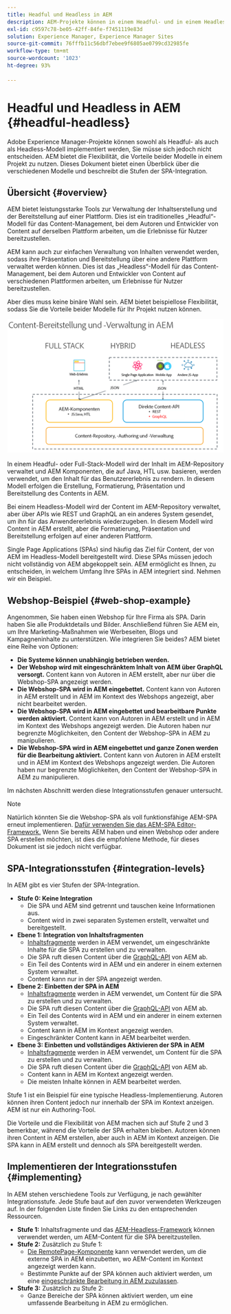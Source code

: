 ```yaml
---
title: Headful und Headless in AEM
description: AEM-Projekte können in einem Headful- und in einem Headless-Modell implementiert werden, Sie müssen sich jedoch nicht entscheiden. AEM bietet die Flexibilität, die Vorteile beider Modelle in einem Projekt zu nutzen.
exl-id: c9597c78-be05-42ff-84fe-f7451119e83d
solution: Experience Manager, Experience Manager Sites
source-git-commit: 76fffb11c56dbf7ebee9f6805ae0799cd32985fe
workflow-type: tm+mt
source-wordcount: '1023'
ht-degree: 93%

---
```


# Headful und Headless in AEM {#headful-headless}

Adobe Experience Manager-Projekte können sowohl als Headful- als auch als Headless-Modell implementiert werden, Sie müsse sich jedoch nicht entscheiden. AEM bietet die Flexibilität, die Vorteile beider Modelle in einem Projekt zu nutzen. Dieses Dokument bietet einen Überblick über die verschiedenen Modelle und beschreibt die Stufen der SPA-Integration.

## Übersicht {#overview}

AEM bietet leistungsstarke Tools zur Verwaltung der Inhaltserstellung und der Bereitstellung auf einer Plattform. Dies ist ein traditionelles „Headful“-Modell für das Content-Management, bei dem Autoren und Entwickler von Content auf derselben Plattform arbeiten, um die Erlebnisse für Nutzer bereitzustellen.

AEM kann auch zur einfachen Verwaltung von Inhalten verwendet werden, sodass ihre Präsentation und Bereitstellung über eine andere Plattform verwaltet werden können. Dies ist das „Headless“-Modell für das Content-Management, bei dem Autoren und Entwickler von Content auf verschiedenen Plattformen arbeiten, um Erlebnisse für Nutzer bereitzustellen.

Aber dies muss keine binäre Wahl sein. AEM bietet beispiellose Flexibilität, sodass Sie die Vorteile beider Modelle für Ihr Projekt nutzen können.

![AEM-Implementierungsmodelle](/help/sites-developing/headless/getting-started/assets/aem-implementation-models.png)

In einem Headful- oder Full-Stack-Modell wird der Inhalt im AEM-Repository verwaltet und AEM Komponenten, die auf Java, HTL usw. basieren, werden verwendet, um den Inhalt für das Benutzererlebnis zu rendern. In diesem Modell erfolgen die Erstellung, Formatierung, Präsentation und Bereitstellung des Contents in AEM.

Bei einem Headless-Modell wird der Content im AEM-Repository verwaltet, aber über APIs wie REST und GraphQL an ein anderes System gesendet, um ihn für das Anwendererlebnis wiederzugeben. In diesem Modell wird Content in AEM erstellt, aber die Formatierung, Präsentation und Bereitstellung erfolgen auf einer anderen Plattform.

Single Page Applications (SPAs) sind häufig das Ziel für Content, der von AEM im Headless-Modell bereitgestellt wird. Diese SPAs müssen jedoch nicht vollständig von AEM abgekoppelt sein. AEM ermöglicht es Ihnen, zu entscheiden, in welchem Umfang Ihre SPAs in AEM integriert sind. Nehmen wir ein Beispiel.

## Webshop-Beispiel {#web-shop-example}

Angenommen, Sie haben einen Webshop für Ihre Firma als SPA. Darin haben Sie alle Produktdetails und Bilder. Anschließend führen Sie AEM ein, um Ihre Marketing-Maßnahmen wie Werbeseiten, Blogs und Kampagneninhalte zu unterstützen. Wie integrieren Sie beides? AEM bietet eine Reihe von Optionen:

* **Die Systeme können unabhängig betrieben werden.**
* **Der Webshop wird mit eingeschränktem Inhalt von AEM über GraphQL versorgt.** Content kann von Autoren in AEM erstellt, aber nur über die Webshop-SPA angezeigt werden.
* **Die Webshop-SPA wird in AEM eingebettet.** Content kann von Autoren in AEM erstellt und in AEM im Kontext des Webshops angezeigt, aber nicht bearbeitet werden.
* **Die Webshop-SPA wird in AEM eingebettet und bearbeitbare Punkte werden aktiviert.** Content kann von Autoren in AEM erstellt und in AEM im Kontext des Webshops angezeigt werden. Die Autoren haben nur begrenzte Möglichkeiten, den Content der Webshop-SPA in AEM zu manipulieren.
* **Die Webshop-SPA wird in AEM eingebettet und ganze Zonen werden für die Bearbeitung aktiviert.** Content kann von Autoren in AEM erstellt und in AEM im Kontext des Webshops angezeigt werden. Die Autoren haben nur begrenzte Möglichkeiten, den Content der Webshop-SPA in AEM zu manipulieren.

Im nächsten Abschnitt werden diese Integrationsstufen genauer untersucht.

>[!NOTE]
>
>Natürlich könnten Sie die Webshop-SPA als voll funktionsfähige AEM-SPA erneut implementieren. [Dafür verwenden Sie das AEM-SPA Editor-Framework.](/help/sites-developing/spa-walkthrough.md) Wenn Sie bereits AEM haben und einen Webshop oder andere SPA erstellen möchten, ist dies die empfohlene Methode, für dieses Dokument ist sie jedoch nicht verfügbar.

## SPA-Integrationsstufen {#integration-levels}

In AEM gibt es vier Stufen der SPA-Integration.

* **Stufe 0: Keine Integration**
   * Die SPA und AEM sind getrennt und tauschen keine Informationen aus.
   * Content wird in zwei separaten Systemen erstellt, verwaltet und bereitgestellt.
* **Ebene 1: Integration von Inhaltsfragmenten**
   * [Inhaltsfragmente](/help/assets/content-fragments/content-fragments.md) werden in AEM verwendet, um eingeschränkte Inhalte für die SPA zu erstellen und zu verwalten.
   * Die SPA ruft diesen Content über die [GraphQL-API](/help/sites-developing/headless/graphql-api/graphql-api-content-fragments.md) von AEM ab.
   * Ein Teil des Contents wird in AEM und ein anderer in einem externen System verwaltet.
   * Content kann nur in der SPA angezeigt werden.
* **Ebene 2: Einbetten der SPA in AEM**
   * [Inhaltsfragmente](/help/assets/content-fragments/content-fragments.md) werden in AEM verwendet, um Content für die SPA zu erstellen und zu verwalten.
   * Die SPA ruft diesen Content über die [GraphQL-API](/help/sites-developing/headless/graphql-api/graphql-api-content-fragments.md) von AEM ab.
   * Ein Teil des Contents wird in AEM und ein anderer in einem externen System verwaltet.
   * Content kann in AEM im Kontext angezeigt werden.
   * Eingeschränkter Content kann in AEM bearbeitet werden.
* **Ebene 3: Einbetten und vollständiges Aktivieren der SPA in AEM**
   * [Inhaltsfragmente](/help/assets/content-fragments/content-fragments.md) werden in AEM verwendet, um Content für die SPA zu erstellen und zu verwalten.
   * Die SPA ruft diesen Content über die [GraphQL-API](/help/sites-developing/headless/graphql-api/graphql-api-content-fragments.md) von AEM ab.
   * Content kann in AEM im Kontext angezeigt werden.
   * Die meisten Inhalte können in AEM bearbeitet werden.

Stufe 1 ist ein Beispiel für eine typische Headless-Implementierung. Autoren können ihren Content jedoch nur innerhalb der SPA im Kontext anzeigen. AEM ist nur ein Authoring-Tool.

Die Vorteile und die Flexibilität von AEM machen sich auf Stufe 2 und 3 bemerkbar, während die Vorteile der SPA erhalten bleiben. Autoren können ihren Content in AEM erstellen, aber auch in AEM im Kontext anzeigen. Die SPA kann in AEM erstellt und dennoch als SPA bereitgestellt werden.

## Implementieren der Integrationsstufen {#implementing}

In AEM stehen verschiedene Tools zur Verfügung, je nach gewählter Integrationsstufe. Jede Stufe baut auf den zuvor verwendeten Werkzeugen auf. In der folgenden Liste finden Sie Links zu den entsprechenden Ressourcen.

* **Stufe 1:** Inhaltsfragmente und das [AEM-Headless-Framework](/help/sites-developing/headless/introduction.md) können verwendet werden, um AEM-Content für die SPA bereitzustellen.
* **Stufe 2:** Zusätzlich zu Stufe 1:
   * [Die RemotePage-Komponente](/help/sites-developing/spa-remote-page.md) kann verwendet werden, um die externe SPA in AEM einzubetten, wo AEM-Content im Kontext angezeigt werden kann.
   * Bestimmte Punkte auf der SPA können auch aktiviert werden, um eine [eingeschränkte Bearbeitung in AEM zuzulassen](/help/sites-developing/spa-edit-external.md).
* **Stufe 3:** Zusätzlich zu Stufe 2:
   * Ganze Bereiche der SPA können aktiviert werden, um eine umfassende Bearbeitung in AEM zu ermöglichen.
